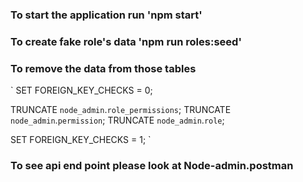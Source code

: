 
### To start the application run 'npm start'

### To create fake role's data 'npm run roles:seed'

### To remove the data from those tables 
`
SET FOREIGN_KEY_CHECKS = 0;

TRUNCATE `node_admin`.`role_permissions`;
TRUNCATE `node_admin`.`permission`;
TRUNCATE `node_admin`.`role`;

SET FOREIGN_KEY_CHECKS = 1;
`

### To see api end point please look at Node-admin.postman
